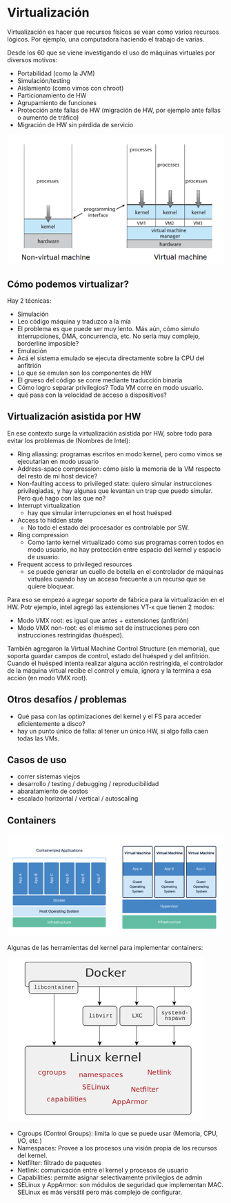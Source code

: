 # Virtualización

Virtualización es hacer que recursos físicos se vean como varios recursos lógicos. Por ejemplo, una computadora haciendo el trabajo de varias.

Desde los 60 que se viene investigando el uso de máquinas virtuales por diversos motivos:

- Portabilidad (como la JVM)
- Simulación/testing
- Aislamiento (como vimos con chroot)
- Particionamiento de HW
- Agrupamiento de funciones
- Protección ante fallas de HW (migración de HW, por ejemplo ante fallas o aumento de tráfico)
- Migración de HW sin pérdida de servicio

![](./img/virtualization.png)

## Cómo podemos virtualizar?

Hay 2 técnicas:

- Simulación
 - Leo código máquina y traduzco a la mía
 - El problema es que puede ser muy lento. Más aún, cómo simulo interrupciones, DMA, concurrencia, etc. No sería muy complejo, borderline imposible?
- Emulación
 - Acá el sistema emulado se ejecuta directamente sobre la CPU del anfitrión
 - Lo que se emulan son los componentes de HW
 - El grueso del código se corre mediante traducción binaria
 - Cómo logro separar privilegios? Toda VM corre en modo usuario.
 - qué pasa con la velocidad de acceso a dispositivos?

## Virtualización asistida por HW

En ese contexto surge la virtualización asistida por HW, sobre todo para evitar los problemas de (Nombres de Intel):

- Ring aliassing: programas escritos en modo kernel, pero como vimos se ejecutarían en modo usuario
- Address-space compression: cómo aislo la memoria de la VM respecto del resto de mi host device?
- Non-faulting access to privileged state: quiero simular instrucciones privilegiadas, y hay algunas que levantan un trap que puedo simular. Pero qué hago con las que no?
- Interrupt virtualization
  - hay que simular interrupciones en el host huésped
- Access to hidden state
  - No todo el estado del procesador es controlable por SW.
- Ring compression
  - Como tanto kernel virtualizado como sus programas corren todos en modo usuario, no hay protección entre espacio del kernel y espacio de usuario.
- Frequent access to privileged resources
  - se puede generar un cuello de botella en el controlador de máquinas virtuales cuando hay un acceso frecuente a un recurso que se quiere bloquear.

Para eso se empezó a agregar soporte de fábrica para la virtualización en el HW. Potr ejemplo, intel agregó las extensiones VT-x que tienen 2 modos:

- Modo VMX root: es igual que antes + extensiones (anfitrión)
- Modo VMX non-root: es el mismo set de instrucciones pero con instrucciones restringidas (huésped).

También agregaron la Virtual Machine Control Structure (en memoria), que soporta guardar campos de control, estado del huésped y del anfitrión. Cuando el huésped intenta realizar alguna acción restringida, el controlador de la máquina virtual recibe el control y emula, ignora y la termina a esa acción (en modo VMX root).

## Otros desafíos / problemas


- Qué pasa con las optimizaciones del kernel y el FS para acceder eficientemente a disco?
- hay un punto único de falla: al tener un único HW, si algo falla caen todas las VMs.

## Casos de uso

- correr sistemas viejos
- desarrollo / testing / debugging / reproducibilidad
- abaratamiento de costos
- escalado horizontal / vertical / autoscaling

## Containers

![](./img/containers.png)

Algunas de las herramientas del kernel para implementar containers:

![](./img/docker.png)

- Cgroups (Control Groups): limita lo que se puede usar (Memoria, CPU, I/O, etc.)
- Namespaces: Provee a los procesos una visión propia de los recursos del kernel.
- Netfilter: filtrado de paquetes
- Netlink: comunicación entre el kernel y procesos de usuario
- Capabilities: permite asignar selectivamente privilegios de admin
- SELinux y AppArmor: son módulos de seguridad que implementan MAC. SELinux es más versátil pero más complejo de configurar.

